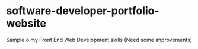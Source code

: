 # software-developer-portfolio-website
Sample o my Front End Web Development skills (Need some improvements)
